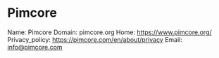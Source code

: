 
# Pimcore

Name: Pimcore
Domain: pimcore.org
Home: https://www.pimcore.org/
Privacy_policy: https://pimcore.com/en/about/privacy
Email: info@pimcore.com
